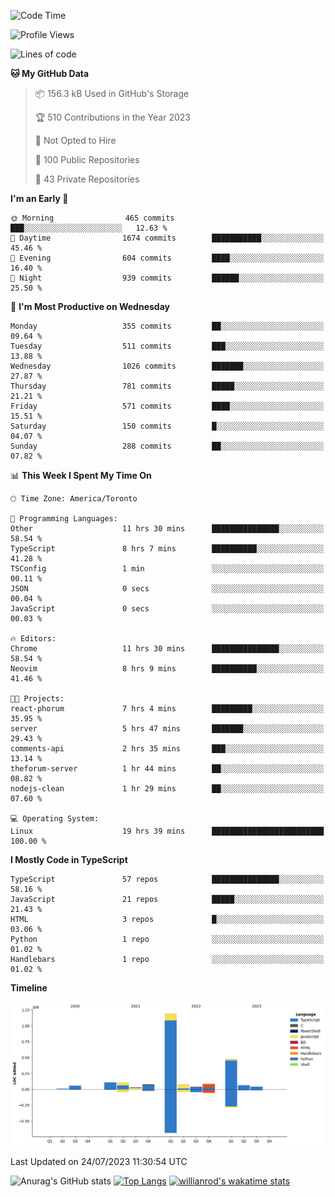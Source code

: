 <!--START_SECTION:waka-->
![Code Time](http://img.shields.io/badge/Code%20Time-428%20hrs%208%20mins-blue)

![Profile Views](http://img.shields.io/badge/Profile%20Views-0-blue)

![Lines of code](https://img.shields.io/badge/From%20Hello%20World%20I%27ve%20Written-2.4%20million%20lines%20of%20code-blue)

**🐱 My GitHub Data** 

> 📦 156.3 kB Used in GitHub's Storage 
 > 
> 🏆 510 Contributions in the Year 2023
 > 
> 🚫 Not Opted to Hire
 > 
> 📜 100 Public Repositories 
 > 
> 🔑 43 Private Repositories 
 > 
**I'm an Early 🐤** 

```text
🌞 Morning                465 commits         ███░░░░░░░░░░░░░░░░░░░░░░   12.63 % 
🌆 Daytime                1674 commits        ███████████░░░░░░░░░░░░░░   45.46 % 
🌃 Evening                604 commits         ████░░░░░░░░░░░░░░░░░░░░░   16.40 % 
🌙 Night                  939 commits         ██████░░░░░░░░░░░░░░░░░░░   25.50 % 
```
📅 **I'm Most Productive on Wednesday** 

```text
Monday                   355 commits         ██░░░░░░░░░░░░░░░░░░░░░░░   09.64 % 
Tuesday                  511 commits         ███░░░░░░░░░░░░░░░░░░░░░░   13.88 % 
Wednesday                1026 commits        ███████░░░░░░░░░░░░░░░░░░   27.87 % 
Thursday                 781 commits         █████░░░░░░░░░░░░░░░░░░░░   21.21 % 
Friday                   571 commits         ████░░░░░░░░░░░░░░░░░░░░░   15.51 % 
Saturday                 150 commits         █░░░░░░░░░░░░░░░░░░░░░░░░   04.07 % 
Sunday                   288 commits         ██░░░░░░░░░░░░░░░░░░░░░░░   07.82 % 
```


📊 **This Week I Spent My Time On** 

```text
🕑︎ Time Zone: America/Toronto

💬 Programming Languages: 
Other                    11 hrs 30 mins      ███████████████░░░░░░░░░░   58.54 % 
TypeScript               8 hrs 7 mins        ██████████░░░░░░░░░░░░░░░   41.28 % 
TSConfig                 1 min               ░░░░░░░░░░░░░░░░░░░░░░░░░   00.11 % 
JSON                     0 secs              ░░░░░░░░░░░░░░░░░░░░░░░░░   00.04 % 
JavaScript               0 secs              ░░░░░░░░░░░░░░░░░░░░░░░░░   00.03 % 

🔥 Editors: 
Chrome                   11 hrs 30 mins      ███████████████░░░░░░░░░░   58.54 % 
Neovim                   8 hrs 9 mins        ██████████░░░░░░░░░░░░░░░   41.46 % 

🐱‍💻 Projects: 
react-phorum             7 hrs 4 mins        █████████░░░░░░░░░░░░░░░░   35.95 % 
server                   5 hrs 47 mins       ███████░░░░░░░░░░░░░░░░░░   29.43 % 
comments-api             2 hrs 35 mins       ███░░░░░░░░░░░░░░░░░░░░░░   13.14 % 
theforum-server          1 hr 44 mins        ██░░░░░░░░░░░░░░░░░░░░░░░   08.82 % 
nodejs-clean             1 hr 29 mins        ██░░░░░░░░░░░░░░░░░░░░░░░   07.60 % 

💻 Operating System: 
Linux                    19 hrs 39 mins      █████████████████████████   100.00 % 
```

**I Mostly Code in TypeScript** 

```text
TypeScript               57 repos            ███████████████░░░░░░░░░░   58.16 % 
JavaScript               21 repos            █████░░░░░░░░░░░░░░░░░░░░   21.43 % 
HTML                     3 repos             █░░░░░░░░░░░░░░░░░░░░░░░░   03.06 % 
Python                   1 repo              ░░░░░░░░░░░░░░░░░░░░░░░░░   01.02 % 
Handlebars               1 repo              ░░░░░░░░░░░░░░░░░░░░░░░░░   01.02 % 
```



**Timeline**

![Lines of Code chart](https://raw.githubusercontent.com/wise-introvert/wise-introvert/master/assets/bar_graph.png)


 Last Updated on 24/07/2023 11:30:54 UTC
<!--END_SECTION:waka-->

![Anurag's GitHub stats](https://github-readme-stats.vercel.app/api?username=wise-introvert&count_private=true&show_icons=true)
[![Top Langs](https://github-readme-stats.vercel.app/api/top-langs/?username=wise-introvert&langs_count=10)](https://github.com/anuraghazra/github-readme-stats)
[![willianrod's wakatime stats](https://github-readme-stats.vercel.app/api/wakatime?username=wiseintrovert)](https://github.com/anuraghazra/github-readme-stats)
